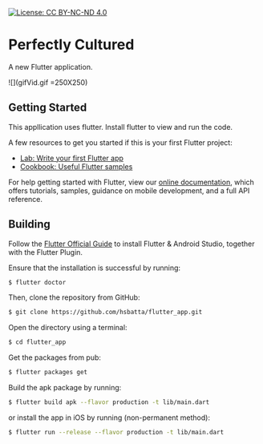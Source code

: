 [![License: CC BY-NC-ND 4.0](https://img.shields.io/badge/License-CC%20BY--NC--ND%204.0-lightgrey.svg)](https://creativecommons.org/licenses/by-nc-nd/4.0/)

# Perfectly Cultured

A new Flutter application.

![](gifVid.gif =250X250)

## Getting Started

This appllication uses flutter. Install flutter to view and run the code. 

A few resources to get you started if this is your first Flutter project:

- [Lab: Write your first Flutter app](https://flutter.dev/docs/get-started/codelab)
- [Cookbook: Useful Flutter samples](https://flutter.dev/docs/cookbook)

For help getting started with Flutter, view our
[online documentation](https://flutter.dev/docs), which offers tutorials,
samples, guidance on mobile development, and a full API reference.


## Building
Follow the [Flutter Official Guide](https://flutter.dev/docs/get-started/install) to install Flutter & Android Studio, together with the Flutter Plugin.

Ensure that the installation is successful by running:
```bash
$ flutter doctor
```

Then, clone the repository from GitHub:
```bash
$ git clone https://github.com/hsbatta/flutter_app.git
```

Open the directory using a terminal:
```bash
$ cd flutter_app
```

Get the packages from pub:
```bash
$ flutter packages get
```

Build the apk package by running:
```bash
$ flutter build apk --flavor production -t lib/main.dart
```

or install the app in iOS by running (non-permanent method):
```bash
$ flutter run --release --flavor production -t lib/main.dart
```

